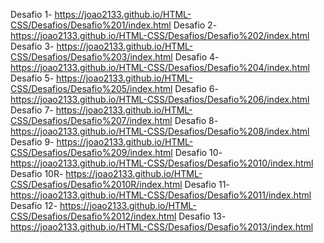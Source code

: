 Desafio 1-   https://joao2133.github.io/HTML-CSS/Desafios/Desafio%201/index.html
Desafio 2-   https://joao2133.github.io/HTML-CSS/Desafios/Desafio%202/index.html
Desafio 3-   https://joao2133.github.io/HTML-CSS/Desafios/Desafio%203/index.html
Desafio 4-   https://joao2133.github.io/HTML-CSS/Desafios/Desafio%204/index.html
Desafio 5-   https://joao2133.github.io/HTML-CSS/Desafios/Desafio%205/index.html
Desafio 6-   https://joao2133.github.io/HTML-CSS/Desafios/Desafio%206/index.html
Desafio 7-   https://joao2133.github.io/HTML-CSS/Desafios/Desafio%207/index.html
Desafio 8-   https://joao2133.github.io/HTML-CSS/Desafios/Desafio%208/index.html
Desafio 9-   https://joao2133.github.io/HTML-CSS/Desafios/Desafio%209/index.html
Desafio 10-  https://joao2133.github.io/HTML-CSS/Desafios/Desafio%2010/index.html
Desafio 10R- https://joao2133.github.io/HTML-CSS/Desafios/Desafio%2010R/index.html
Desafio 11-  https://joao2133.github.io/HTML-CSS/Desafios/Desafio%2011/index.html
Desafio 12-  https://joao2133.github.io/HTML-CSS/Desafios/Desafio%2012/index.html
Desafio 13-  https://joao2133.github.io/HTML-CSS/Desafios/Desafio%2013/index.html
